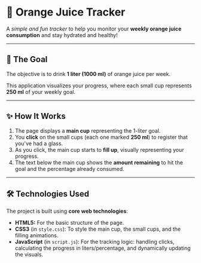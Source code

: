 # 🍊 Orange Juice Tracker

A *simple and fun tracker* to help you monitor your **weekly orange juice consumption** and stay hydrated and healthy!

---

## 🎯 The Goal

The objective is to drink **1 liter (1000 ml)** of orange juice per week.

This application visualizes your progress, where each small cup represents **250 ml** of your weekly goal.

---

## ✨ How It Works

1.  The page displays a **main cup** representing the 1-liter goal.
2.  You **click** on the small cups (each one marked **250 ml**) to register that you've had a glass.
3.  As you click, the main cup starts to **fill up**, visually representing your progress.
4.  The text below the main cup shows the **amount remaining** to hit the goal and the percentage already consumed.

---

## 🛠️ Technologies Used

The project is built using **core web technologies**:

* **HTML5:** For the basic structure of the page.
* **CSS3** (in `style.css`): To style the main cup, the small cups, and the filling animations.
* **JavaScript** (in `script.js`): For the tracking logic: handling clicks, calculating the progress in liters/percentage, and dynamically updating the visuals.
